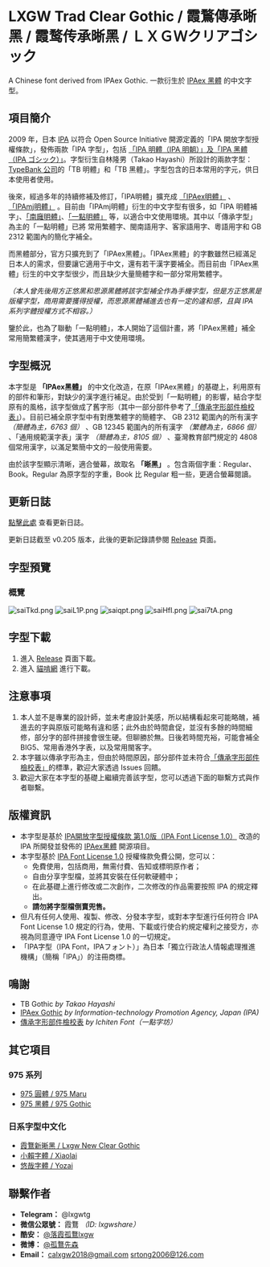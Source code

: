 # LXGW Trad Clear Gothic / 霞鶩傳承晰黑 / 霞鹜传承晰黑 / ＬＸＧＷクリアゴシック
A Chinese font derived from IPAex Gothic. 一款衍生於 [IPAex 黑體](https://ipafont.ipa.go.jp/old/ipafont/download.html) 的中文字型。

## 項目簡介
2009 年，日本 [IPA](http://www.ipa.go.jp/) 以符合 Open Source Initiative 開源定義的「IPA 開放字型授權條款」，發佈兩款「IPA 字型」，包括 [「IPA 明體（IPA 明朝）」及「IPA 黑體（IPA ゴシック）」](https://ipafont.ipa.go.jp/old/ipafont/download.html)。字型衍生自林隆男（Takao Hayashi）所設計的兩款字型：[TypeBank 公司](https://www.typebank.co.jp/)的「TB 明體」和「TB 黑體」。字型包含的日本常用的字元，供日本使用者使用。

後來，經過多年的持續修補及修訂，「IPA明體」擴充成 [「IPAex明體」](https://ipafont.ipa.go.jp) 、 [「IPAmj明體」](http://mojikiban.ipa.go.jp/) 。目前由「IPAmj明體」衍生的中文字型有很多，如「IPA 明體補字」、[「南廱明體」](https://www.maoken.com/freefonts/2144.html)、[「一點明體」](https://github.com/ichitenfont/I.Ming) 等，以適合中文使用環境。其中以「傳承字型」為主的「一點明體」已將 常用繁體字、閩南語用字、客家語用字、粵語用字和 GB 2312 範圍內的簡化字補全。

而黑體部分，官方只擴充到了「IPAex黑體」。「IPAex黑體」的字數雖然已經滿足日本人的需求，但要讓它適用于中文，還有若干漢字要補全。而目前由「IPAex黑體」衍生的中文字型很少，而且缺少大量簡體字和一部分常用繁體字。

*（本人曾先後用方正悠黑和思源黑體將該字型補全作為手機字型，但是方正悠黑是版權字型，商用需要獲得授權，而思源黑體補進去也有一定的違和感，且與 IPA 系列字體授權方式不相容。）* 

鑒於此，也為了聯動「一點明體」，本人開始了這個計畫，將「IPAex黑體」補全常用簡繁體漢字，使其適用于中文使用環境。

## 字型概況
本字型是 **「IPAex黑體」** 的中文化改造，在原「IPAex黑體」的基礎上，利用原有的部件和筆形，對缺少的漢字進行補足。由於受到「一點明體」的影響，結合字型原有的風格，該字型做成了舊字形（其中一部分部件參考了[「傳承字形部件檢校表」](https://github.com/ichitenfont/inheritedglyphs)）。目前已補全原字型中有對應繁體字的簡體字、 GB 2312 範圍內的所有漢字 *（簡體為主，6763 個）* 、GB 12345 範圍內的所有漢字 *（繁體為主，6866 個）* 、「通用規範漢字表」漢字 *（簡體為主，8105 個）* 、臺灣教育部門規定的 4808 個常用漢字，以滿足繁簡中文的一般使用需要。

由於該字型顯示清晰，適合螢幕，故取名 **「晰黑」** 。包含兩個字重：Regular、Book。Regular 為原字型的字重，Book 比 Regular 粗一些，更適合螢幕閱讀。

## 更新日誌

[點擊此處](https://github.com/lxgw/LxgwClearGothic/blob/main/History.md) 查看更新日誌。

更新日誌截至 v0.205 版本，此後的更新記錄請參閱 [Release](https://github.com/lxgw/LxgwClearGothic/releases/) 頁面。

## 字型預覽
### 概覽
![saiTkd.png](https://s3.ax1x.com/2021/01/14/saiTkd.png)
![saiL1P.png](https://s3.ax1x.com/2021/01/14/saiL1P.png)
![saiqpt.png](https://s3.ax1x.com/2021/01/14/saiqpt.png)
![saiHfI.png](https://s3.ax1x.com/2021/01/14/saiHfI.png)
![sai7tA.png](https://s3.ax1x.com/2021/01/14/sai7tA.png)

## 字型下載
1. 進入 [Release](https://github.com/lxgw/LxgwClearGothic/releases/) 頁面下載。
2. 進入 [貓啃網](https://www.maoken.com/freefonts/8781.html) 進行下載。

## 注意事項
1. 本人並不是專業的設計師，並未考慮設計美感，所以結構看起來可能略醜，補進去的字與原版可能略有違和感；此外由於時間倉促，並沒有多餘的時間細修，部分字的部件拼接會很生硬。但聊勝於無。日後若時間充裕，可能會補全 BIG5、常用香港外字表，以及常用閩客字。
2. 本字雖以傳承字形為主，但由於時間原因，部分部件並未符合[「傳承字形部件檢校表」](https://github.com/ichitenfont/inheritedglyphs)的標準，歡迎大家透過 Issues 回饋。
3. 歡迎大家在本字型的基礎上繼續完善該字型，您可以透過下面的聯繫方式與作者聯繫。

## 版權資訊

- 本字型是基於 [IPA開放字型授權條款 第1.0版（IPA Font License 1.0）](https://opensource.org/licenses/IPA/) 改造的 IPA 所開發並發佈的 [IPAex黑體](https://ipafont.ipa.go.jp) 開源項目。
- 本字型基於 [IPA Font License 1.0](https://opensource.org/licenses/IPA/) 授權條款免費公開，您可以：
  - 免費使用，包括商用，無需付費、告知或標明原作者；
  - 自由分享字型檔，並將其安裝在任何軟硬體中；
  - 在此基礎上進行修改或二次創作，二次修改的作品需要按照 IPA 的規定釋出。
  - **請勿將字型檔倒賣兜售。**
- 但凡有任何人使用、複製、修改、分發本字型，或對本字型進行任何符合 IPA Font License 1.0 規定的行為，使用、下載或行使合約規定權利之接受方，亦視為同意遵守 IPA Font License 1.0 的一切規定。
- 「IPA字型（IPA Font，IPAフォント）」為日本「獨立行政法人情報處理推進機構」（簡稱「IPA」）的注冊商標。
  
## 鳴謝
- TB Gothic *by Takao Hayashi*
- [IPAex Gothic](https://ipafont.ipa.go.jp) *by Information-technology Promotion Agency, Japan (IPA)*
- [傳承字形部件檢校表](https://github.com/ichitenfont/inheritedglyphs) *by Ichiten Font（一點字坊）*

## 其它項目
### 975 系列
- [975 圓體 / 975 Maru](https://github.com/lxgw/975maru)
- [975 黑體 / 975 Gothic](https://github.com/lxgw/975gothic)
### 日系字型中文化
- [霞鶩新晰黑 / Lxgw New Clear Gothic](https://github.com/lxgw/LxgwNewClearGothic)
- [小賴字體 / Xiaolai](https://github.com/lxgw/kose-font)
- [悠哉字體 / Yozai](https://github.com/lxgw/yozai-font)

## 聯繫作者

- **Telegram：** @lxgwtg
- **微信公眾號：** 霞鶩 *（ID: lxgwshare）*
- **酷安：** [@落霞孤鶩lxgw](https://www.coolapk.com/u/633884)
- **微博：** [@孤鶩先森](https://weibo.com/6624339726)
- **Email：** calxgw2018@gmail.com srtong2006@126.com

